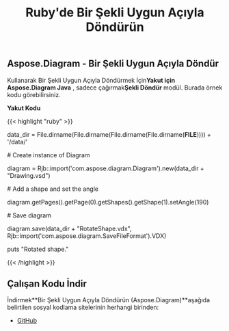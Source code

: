 ﻿---
title: Ruby'de Bir Şekli Uygun Açıyla Döndürün
type: docs
weight: 80
url: /tr/java/rotate-a-shape-with-suitable-angle-in-ruby/
---
## **Aspose.Diagram - Bir Şekli Uygun Açıyla Döndür**
 Kullanarak Bir Şekli Uygun Açıyla Döndürmek İçin**Yakut için Aspose.Diagram Java** , sadece çağırmak**Şekli Döndür** modül. Burada örnek kodu görebilirsiniz.

**Yakut Kodu**

{{< highlight "ruby" >}}

 data_dir = File.dirname(File.dirname(File.dirname(File.dirname(__FILE__)))) + '/data/'

\# Create instance of Diagram

diagram = Rjb::import('com.aspose.diagram.Diagram').new(data_dir + "Drawing.vsd")

\# Add a shape and set the angle

diagram.getPages().getPage(0).getShapes().getShape(1).setAngle(190)

\# Save diagram

diagram.save(data_dir + "RotateShape.vdx", Rjb::import('com.aspose.diagram.SaveFileFormat').VDX)

puts "Rotated shape."

{{< /highlight >}}
## **Çalışan Kodu İndir**
 İndirmek**Bir Şekli Uygun Açıyla Döndürün (Aspose.Diagram)**aşağıda belirtilen sosyal kodlama sitelerinin herhangi birinden:

- [GitHub](https://github.com/asposediagram/Aspose.Diagram-for-Java/blob/master/Plugins/Aspose_Diagram_Java_for_Ruby/lib/asposediagramjava/Shapes/rotateshape.rb)
